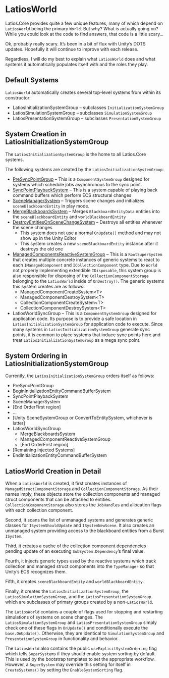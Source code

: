 # LatiosWorld

Latios.Core provides quite a few unique features, many of which depend on
`LatiosWorld` being the primary `World`. But why? What is actually going on?
While you could look at the code to find answers, that code is a little scary…

Ok, probably really scary. It’s been in a bit of flux with Unity’s DOTS updates.
Hopefully it will continue to improve with each release.

Regardless, I will do my best to explain what `LatiosWorld` does and what
systems it automatically populates itself with and the roles they play.

## Default Systems

`LatiosWorld` automatically creates several top-level systems from within its
constructor:

-   LatiosInitializationSystemGroup – subclasses `InitializationSystemGroup`
-   LatiosSimulationSystemGroup – subclasses `SimulationSystemGroup`
-   LatiosPresentationSystemGroup – subclasses `PresentationSystemGroup`

## System Creation in LatiosInitializationSystemGroup

The `LatiosInitializationSystemGroup` is the home to all Latios.Core systems.

The following systems are created by the `LatiosInitializationSystemGroup`:

-   [PreSyncPointGroup](Custom%20Command%20Buffers%20and%20SyncPointPlaybackSystem.md)
    – This is a `ComponentSystemGroup` designed for systems which schedule jobs
    asynchronous to the sync point.
-   [SyncPointPlaybackSystem](Custom%20Command%20Buffers%20and%20SyncPointPlaybackSystem.md)
    – This is a system capable of playing back command buffers which perform ECS
    structural changes
-   [SceneManagerSystem](Scene%20Management.md) – Triggers scene changes and
    initializes `sceneBlackboardEntity` in play mode.
-   [MergeBlackboardsSystem](Blackboard%20Entities.md) – Merges
    `BlackboardEntityData` entities into the `sceneBlackboardEntity` and
    `worldBlackboardEntity`
-   [DestroyEntitiesOnSceneChangeSystem](Scene%20Management.md) – Destroys all
    entities whenever the scene changes
    -   This system does not use a normal `OnUpdate()` method and may not show
        up in the Unity Editor
    -   This system creates a new `sceneBlackboardEntity` instance after it
        destroys the old one
-   [ManagedComponentsReactiveSystemGroup](Collection%20and%20Managed%20Struct%20Components.md)
    – This is a `RootSuperSystem` that creates multiple concrete instances of
    generic systems to react to each `IManagedComponent` and
    `ICollectionComponent` type. Due to `World` not properly implementing
    extendible `IDisposable`, this system group is also responsible for
    disposing of the `CollectionComponentStorage` belonging to the `LatiosWorld`
    inside of `OnDestroy()`. The generic systems this system creates are as
    follows:
    -   ManagedComponentCreateSystem\<T\>
    -   ManagedComponentDestroySystem\<T\>
    -   CollectionComponentCreateSystem\<T\>
    -   CollectionComponentDestroySystem\<T\>
-   LatiosWorldSyncGroup – This is a `ComponentSystemGroup` designed for
    application code. Its purpose is to provide a safe location in
    `LatiosInitializationSystemGroup` for application code to execute. Since
    many systems in `LatiosInitializationSystemGroup` generate sync points, it
    is common to place systems that induce sync points here and treat
    `LatiosInitializationSystemGroup` as a mega sync point.

## System Ordering in LatiosInitializationSystemGroup

Currently, the `LatiosInitializationSystemGroup` orders itself as follows:

-   PreSyncPointGroup
-   BeginInitializationEntityCommandBufferSystem
-   SyncPointPlaybackSystem
-   SceneManagerSystem
-   [End OrderFirst region]
-   …
-   [Unity SceneSystemGroup or ConvertToEntitySystem, whichever is latter]
-   LatiosWorldSyncGroup
    -   MergeBlackboardsSystem
    -   ManagedComponentReactiveSystemGroup
    -   [End OrderFirst region]
-   [Remaining Injected Systems]
-   EndInitializationEntityCommandBufferSystem

## LatiosWorld Creation in Detail

When a `LatiosWorld` is created, it first creates instances of
`ManagedStructComponentStorage` and `CollectionComponentStorage`. As their names
imply, these objects store the collection components and managed struct
components that can be attached to entities. `CollectionComponentStorage` also
stores the `JobHandle`s and allocation flags with each collection component.

Second, it scans the list of unmanaged systems and generates generic classes for
`ISystemShouldUpdate` and `ISystemNewScene`. It also creates an unmanaged system
providing access to the blackboard entities from a Burst `ISystem`.

Third, it creates a cache of the collection component dependencies pending
update of an executing `SubSystem.Dependency`’s final value.

Fourth, it injects generic types used by the reactive systems which track
collection and managed struct components into the `TypeManager` so that Unity’s
ECS recognizes them.

Fifth, it creates `sceneBlackboardEntity` and `worldBlackboardEntity`.

Finally, it creates the `LatiosInitializationSystemGroup`, the
`LatiosSimulationSystemGroup`, and the `LatiosPresentationSystemGroup` which are
subclasses of primary groups created by a non-`LatiosWorld`.

The `LatiosWorld` contains a couple of flags used for stopping and restarting
simulations of systems on scene changes. The `LatiosSimulationSystemGroup` and
`LatiosPresentationSystemGroup` simply check one of these flags in `OnUpdate()`
and conditionally execute the `base.OnUpdate()`. Otherwise, they are identical
to `SimulationSystemGroup` and `PresentationSystemGroup` in functionality and
behavior.

The `LatiosWorld` also contains the public `useExplicitSystemOrdering` flag
which tells `SuperSystem`s if they should enable system sorting by default. This
is used by the bootstrap templates to set the appropriate workflow. However, a
`SuperSystem` may override this setting for itself in `CreateSystems()` by
setting the `EnableSystemSorting` flag.
